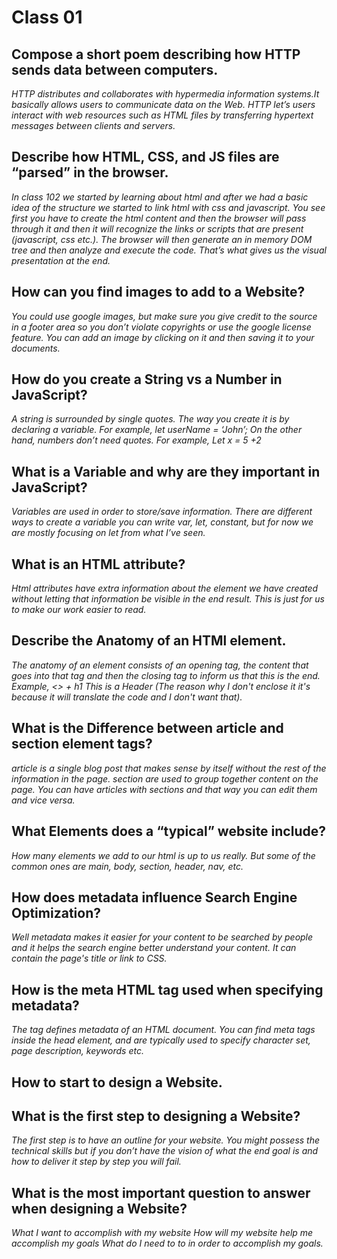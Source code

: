# Class 01

## Compose a short poem describing how HTTP sends data between computers.

 *HTTP distributes and collaborates with  hypermedia information systems.It basically     allows users to communicate data on the Web. HTTP let’s  users interact with web resources such as HTML files by transferring  hypertext messages between clients and servers.*

## Describe how HTML, CSS, and JS files are “parsed” in the browser.

*In class 102 we started by learning about html and after we had a basic idea of the structure we started to link html with css and javascript. You see first you have to create the html content and then the browser will pass through it and then it will recognize the links or scripts that are present (javascript, css etc.). The browser will then generate an in memory DOM tree and then analyze and execute the code. That’s what gives us the visual presentation at the end.*

## How can you find images to add to a Website?

*You could use google images, but make sure you give credit to the source in a footer area so you don’t violate copyrights or use the google license feature. You can add an image by clicking on it and then saving it to your documents.*

## How do you create a String vs a Number in JavaScript?

*A string is surrounded by single quotes. The way you create it is by declaring a variable. For example, let userName = ‘John’;
On the other hand, numbers don’t need quotes. For example,
Let x = 5 +2*

## What is a Variable and why are they important in JavaScript?

*Variables are used in order to store/save information. There are different ways to create a variable you can write var, let, constant, but for now we are mostly focusing on let from what I’ve seen.*

## What is an HTML attribute?

*Html attributes have extra information about the element we have created without letting that information be visible in the end result. This is just for us to make our work easier to read.*

## Describe the Anatomy of an HTMl element.

*The anatomy of an element consists of an opening tag, the content that goes into that tag and then the closing tag to inform us that this is the end. Example, <> + h1 This is a Header (The reason why I don't enclose it it's because it will translate the code and I don't want that).*

## What is the Difference between article and section element tags?

*article is a single blog post that makes sense by itself without the rest of the information in the page. section  are used to group together content on the page. You can have articles with sections and that way you can edit them and vice versa.*

## What Elements does a “typical” website include?

*How many elements we add to our html is up to us really. But some of the common ones are main, body, section, header, nav, etc.*

## How does metadata influence Search Engine Optimization?

*Well metadata makes it easier for your content to be searched by people and it helps the search engine better understand your content. It can contain the page's title or link to CSS.*

## How is the meta HTML tag used when specifying metadata?

 *The tag defines metadata of an HTML document.  You can find meta tags  inside the head element, and are typically used to specify character set, page description, keywords etc.*

## How to start to design a Website.

## What is the first step to designing a Website?

*The first step is to have an outline for your website. You might possess the technical skills but if you don’t have the vision of what the end goal is and how to deliver it step by step you will fail.*

## What is the most important question to answer when designing a Website?

*What I want to accomplish with my website
How will my website help me accomplish my goals
What do I need to to in order to accomplish my goals.*
